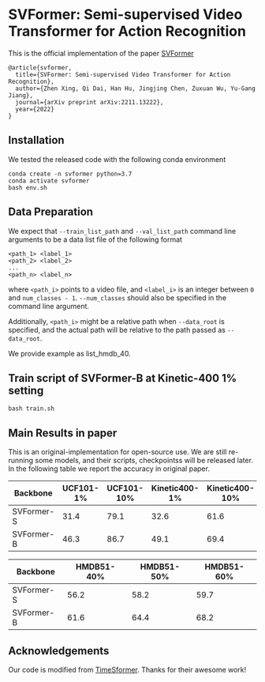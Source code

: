 # SVFormer: Semi-supervised Video Transformer for Action Recognition

This is the official implementation of the paper [SVFormer](https://arxiv.org/abs/2211.13222)

```
@article{svformer,
  title={SVFormer: Semi-supervised Video Transformer for Action Recognition},
  author={Zhen Xing, Qi Dai, Han Hu, Jingjing Chen, Zuxuan Wu, Yu-Gang Jiang},
  journal={arXiv preprint arXiv:2211.13222},
  year={2022}
}
```



## Installation

We tested the released code with the following conda environment

```
conda create -n svformer python=3.7
conda activate svformer
bash env.sh
```

## Data Preparation

We expect that `--train_list_path` and `--val_list_path` command line arguments to be a data list file of the following format
```
<path_1> <label_1>
<path_2> <label_2>
...
<path_n> <label_n>
```
where `<path_i>` points to a video file, and `<label_i>` is an integer between `0` and `num_classes - 1`.
`--num_classes` should also be specified in the command line argument.

Additionally, `<path_i>` might be a relative path when `--data_root` is specified, and the actual path will be
relative to the path passed as `--data_root`.

We provide example as list_hmdb_40.



## Train script of SVFormer-B at Kinetic-400 1% setting

```
bash train.sh
```

## Main Results in paper 

This is an original-implementation for open-source use.
We are still re-running some models, and their scripts, checkpointss  will be released later.
In the following table we report the accuracy in original paper.

| Backbone   | UCF101-1% | UCF101-10% | Kinetic400-1% | Kinetic400-10% | 
| - | - |  - | - | - | 
| SVFormer-S | 31.4 | 79.1 | 32.6 | 61.6
| SVFormer-B | 46.3 | 86.7 | 49.1 | 69.4 


| Backbone   | HMDB51-40% | HMDB51-50% | HMDB51-60%|
| - | - |  - | - | 
| SVFormer-S | 56.2 | 58.2 | 59.7
| SVFormer-B | 61.6 | 64.4 | 68.2


## Acknowledgements

Our code is modified from [TimeSformer](https://github.com/facebookresearch/TimeSformer). Thanks for their awesome work!
